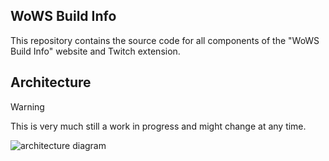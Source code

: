 ## WoWS Build Info

This repository contains the source code for all components of the "WoWS Build Info" website and Twitch extension.

## Architecture

> [!WARNING]
> This is very much still a work in progress and might change at any time.

![architecture diagram](./docs/wowsbuild.drawio.svg)
